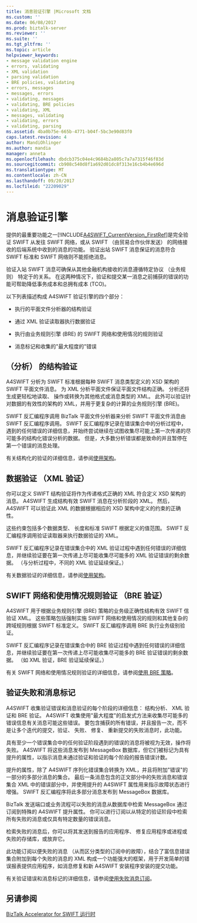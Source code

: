 ```yaml
---
title: 消息验证引擎 |Microsoft 文档
ms.custom: ''
ms.date: 06/08/2017
ms.prod: biztalk-server
ms.reviewer: ''
ms.suite: ''
ms.tgt_pltfrm: ''
ms.topic: article
helpviewer_keywords:
- message validation engine
- errors, validating
- XML validation
- parsing validation
- BRE policies, validating
- errors, messages
- messages, errors
- validating, messages
- validating, BRE policies
- validating, XML
- messages, validating
- validating, errors
- validating, parsing
ms.assetid: 4ba0b75e-665b-4771-b04f-5bc3e90d83f0
caps.latest.revision: 4
author: MandiOhlinger
ms.author: mandia
manager: anneta
ms.openlocfilehash: dbdcb375c04e4c9684b2a805c7a7a7315f46f83d
ms.sourcegitcommit: cb908c540d8f1a692d01dc8f313e16cb4b4e696d
ms.translationtype: MT
ms.contentlocale: zh-CN
ms.lasthandoff: 09/20/2017
ms.locfileid: "22209029"
---
```

# <a name="message-validation-engine"></a>消息验证引擎
提供的最重要功能之一[!INCLUDE[A4SWIFT_CurrentVersion_FirstRef](../../includes/a4swift-currentversion-firstref-md.md)]是完全验证 SWIFT 从发往 SWIFT 网络，或从 SWIFT （由贸易合作伙伴发送） 的网络接收的后端系统中收到的消息的功能。 验证出站 SWIFT 消息保证的消息符合 SWIFT 标准和 SWIFT 网络则不能拒绝消息。  
  
 验证入站 SWIFT 消息可确保从其他金融机构接收的消息遵循特定协议 （业务规则） 特定于的关系。 在这两种情况下，验证和提交某一消息之前捕获的错误的功能可帮助降低事务成本和总拥有成本 (TCO)。  
  
 以下列表描述构成 A4SWIFT 验证引擎的四个部分：  
  
-   执行的平面文件分析器的结构验证  
  
-   通过 XML 验证读取器执行数据验证  
  
-   执行由业务规则引擎 (BRE) 的 SWIFT 网络和使用情况的规则验证  
  
-   消息标记和收集的"最大程度的"错误  
  
## <a name="structural-validation-parsing"></a>（分析） 的结构验证  
 A4SWIFT 分析为 SWIFT 标准根据每种 SWIFT 消息类型定义的 XSD 架构的 SWIFT 平面文件消息。 为 XML 分析平面文件保证平面文件结构正确。 分析还将生成更轻松地读取、 操作或转换为其他格式或消息类型的 XML。 此外可以验证针对数据的有效性的架构的 XML，并用于更复杂的计算的业务规则引擎 (BRE)。  
  
 SWIFT 反汇编程序调用 BizTalk 平面文件分析器来分析 SWIFT 平面文件消息由 SWIFT 反汇编程序调用。 SWIFT 反汇编程序记录在错误集合中的分析过程中，遇到的任何错误的详细信息，并始终尝试继续在试图收集尽可能上第一次传递的尽可能多的结构化错误分析的数据。 但是，大多数分析错误都是致命的并且暂停在第一个错误的消息处理。  
  
 有关结构化的验证的详细信息，请参阅[使用架构](../../adapters-and-accelerators/accelerator-swift/working-with-schemas.md)。  
  
## <a name="data-validation-xml-validation"></a>数据验证 （XML 验证）  
 你可以定义 SWIFT 结构验证将作为传递格式正确的 XML 符合定义 XSD 架构的消息。 A4SWIFT 生成结构有效 SWIFT 消息在分析阶段的 XML。 然后，A4SWIFT 可以验证此 XML 的数据根据相应的 XSD 架构中定义的约束的正确性。  
  
 这些约束包括多个数据类型、 长度和标准 SWIFT 根据定义的值范围。 SWIFT 反汇编程序调用验证读取器来执行数据验证的 XML。  
  
 SWIFT 反汇编程序记录在错误集合中的 XML 验证过程中遇到任何错误的详细信息，并继续验证要在第一次传递上尽可能收集尽可能多的 XML 验证错误的剩余数据。 （与分析过程中，不同的 XML 验证延续保证。）  
  
 有关数据验证的详细信息，请参阅[使用架构](../../adapters-and-accelerators/accelerator-swift/working-with-schemas.md)。  
  
## <a name="swift-network-and-usage-rule-validation-bre-validation"></a>SWIFT 网络和使用情况规则验证 （BRE 验证）  
 A4SWIFT 用于根据业务规则引擎 (BRE) 策略的业务级正确性结构有效 SWIFT 信验证 XML。 这些策略包括强制实施 SWIFT 网络和使用情况的规则和其他复杂的跨域规则根据 SWIFT 标准定义。 SWIFT 反汇编程序调用 BRE 执行业务级别验证。  
  
 SWIFT 反汇编程序记录在错误集合中的 BRE 验证过程中遇到任何错误的详细信息，并继续验证要在第一次传递上尽可能收集尽可能多的 BRE 验证错误的剩余数据。 （如 XML 验证，BRE 验证延续保证。）  
  
 有关 SWIFT 网络和使用情况规则验证的详细信息，请参阅[使用 BRE 策略](../../adapters-and-accelerators/accelerator-swift/working-with-bre-policies.md)。  
  
## <a name="validation-failures-and-message-marking"></a>验证失败和消息标记  
 A4SWIFT 收集验证错误和消息验证的每个阶段的详细信息： 结构分析、 XML 验证和 BRE 验证。 A4SWIFT 收集使用"最大程度"的启发式方法来收集尽可能多的错误信息有关消息可能这些错误。 要包含捕获的所有错误，并且报告一次，而不是让多个迭代的提交，验证、 失败、 修复、 重新提交的失败消息时，此功能。  
  
 具有至少一个错误集合中的任何验证阶段遇到的错误的消息将被视为无效，操作将失败。 A4SWIFT 将这些消息发布到 MessageBox 数据库，但它们被标记为具有提升的属性，以指示消息未通过验证和验证的每个阶段的报告错误计数。  
  
 提升的属性，除了 A4SWIFT 序列化错误集合转换为 XML，并且将附加"错误"的一部分的多部分消息的集合。 最后一条消息包含的正文部分中的失败消息和错误集合 XML 中的错误部分中，并使用提升的 A4SWIFT 属性用来指示故障状态进行增强。 SWIFT 反汇编程序将此多部分消息发布到 MessageBox 数据库。  
  
 BizTalk 发送端口或业务流程可以失败的消息从数据库中检索 MessageBox 通过订阅到特殊的 A4SWIFT 提升属性。 你可以进行订阅以从特定的验证阶段中检索所有失败的消息或仅具有特定数量的错误消息。  
  
 检索失败的消息后，你可以将其发送到报告的应用程序、 修复应用程序或进程或失败的存储库，或放弃它。  
  
 此功能订阅以便失败的消息 （从而区分类型的订阅中的故障），结合了富信息错误集合附加到每个失败的消息的 XML 构成一个功能强大的框架，用于开发简单的错误报表提供应用程序，如消息修复和新 A4SWIFT 安装程序安装的提交功能。  
  
 有关验证错误和消息标记的详细信息，请参阅[使用失败消息订阅](../../adapters-and-accelerators/accelerator-swift/working-with-failed-message-subscriptions.md)。  
  
## <a name="see-also"></a>另请参阅  
 [BizTalk Accelerator for SWIFT 运行时](../../adapters-and-accelerators/accelerator-swift/biztalk-accelerator-for-swift-runtime.md)